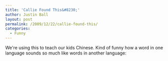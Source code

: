 ```yaml
---
title: 'Callie Found This&#8230;'
author: Justin Ball
layout: post
permalink: /2009/12/22/callie-found-this/
categories:
  - Funny
---
```

We're using this to teach our kids Chinese. Kind of funny how a word in one language sounds so much like words in another language:
<object width="425" height="344"><param name="movie" value="http://www.youtube.com/v/kB07xk9NZtQ&hl=en_US&fs=1&"></param><param name="allowFullScreen" value="true"></param><param name="allowscriptaccess" value="always"></param><embed src="http://www.youtube.com/v/kB07xk9NZtQ&hl=en_US&fs=1&" type="application/x-shockwave-flash" allowscriptaccess="always" allowfullscreen="true" width="425" height="344"></embed></object>